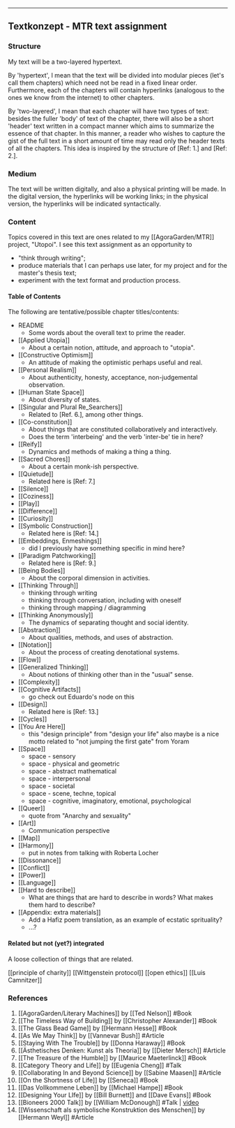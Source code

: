 ---
---


- - - - - - - -
## Textkonzept - MTR text assignment

### Structure

My text will be a two-layered hypertext.

By 'hypertext', I mean that the text will be divided into modular pieces (let's call them chapters) which need not be read in a fixed linear order. Furthermore, each of the chapters will contain hyperlinks (analogous to the ones we know from the internet) to other chapters.

By 'two-layered', I mean that each chapter will have two types of text: besides the fuller 'body' of text of the chapter, there will also be a short 'header' text written in a compact manner which aims to summarize the essence of that chapter. In this manner, a reader who wishes to capture the gist of the full text in a short amount of time may read only the header texts of all the chapters. This idea is inspired by the structure of [Ref: 1.] and [Ref: 2.].  

### Medium

The text will be written digitally, and also a physical printing will be made.
In the digital version, the hyperlinks will be working links; in the physical version, the hyperlinks will be indicated syntactically.  

### Content

Topics covered in this text are ones related to my [[AgoraGarden/MTR]] project, "Utopoi". 
I see this text assignment as an opportunity to

* "think through writing";
* produce materials that I can perhaps use later, for my project and for the master's thesis text;
* experiment with the text format and production process.



#### Table of Contents

The following are tentative/possible chapter titles/contents:

* README
	* Some words about the overall text to prime the reader. 
* [[Applied Utopia]]
	* About a certain notion, attitude, and approach to "utopia".
* [[Constructive Optimism]]
	* An attitude of making the optimistic perhaps useful and real. 
* [[Personal Realism]]
	* About authenticity, honesty, acceptance, non-judgemental observation. 
* [[Human State Space]]
	* About diversity of states. 
* [[Singular and Plural Re_Searchers]]
	* Related to [Ref. 6.], among other things.
* [[Co-constitution]]
	* About things that are constituted collaboratively and interactively.  
	* Does the term 'interbeing' and the verb 'inter-be' tie in here?
* [[Reify]]
	* Dynamics and methods of making a thing a thing.
* [[Sacred Chores]]
	* About a certain monk-ish perspective.
* [[Quietude]]
	* Related here is [Ref: 7.]
* [[Silence]]
* [[Coziness]]
* [[Play]]
* [[Difference]]
* [[Curiosity]]
* [[Symbolic Construction]]
	* Related here is [Ref: 14.]
* [[Embeddings, Enmeshings]]
	* did I previously have something specific in mind here?
* [[Paradigm Patchworking]]
	* Related here is [Ref: 9.]
* [[Being Bodies]]
	* About the corporal dimension in activities.  
* [[Thinking Through]]
	* thinking through writing
	* thinking through conversation, including with oneself
	* thinking through mapping / diagramming
* [[Thinking Anonymously]]
	* The dynamics of separating thought and social identity.
* [[Abstraction]]
	* About qualities, methods, and uses of abstraction. 
* [[Notation]]
	* About the process of creating denotational systems.
* [[Flow]]
* [[Generalized Thinking]] 
	* About notions of thinking other than in the "usual" sense.
* [[Complexity]]
* [[Cognitive Artifacts]]
	* go check out Eduardo's node on this
* [[Design]]
	* Related here is [Ref: 13.]
* [[Cycles]]
* [[You Are Here]]
	* this "design principle" from "design your life" also maybe is a nice motto related to "not jumping the first gate" from Yoram
* [[Space]]
	* space - sensory
	* space - physical and geometric
	* space - abstract mathematical
	* space - interpersonal
	* space - societal
	* space - scene, techne, topical
	* space - cognitive, imaginatory, emotional, psychological
* [[Queer]]
	* quote from "Anarchy and sexuality"
* [[Art]]
	* Communication perspective
* [[Map]]
* [[Harmony]]
	* put in notes from talking with Roberta Locher
* [[Dissonance]]
* [[Conflict]]
* [[Power]]
* [[Language]]
* [[Hard to describe]]
	* What are things that are hard to describe in words? What makes them hard to describe? 
* [[Appendix: extra materials]]
	* Add a Hafiz poem translation, as an example of ecstatic sprituality?
	* ...? 


#### Related but not (yet?) integrated 

A loose collection of things that are related. 

[[principle of charity]]
[[Wittgenstein protocol]]
[[open ethics]]
[[Luis Camnitzer]]

### References

1. [[AgoraGarden/Literary Machines]] by [[Ted Nelson]] #Book 
2. [[The Timeless Way of Building]] by [[Christopher Alexander]] #Book
3. [[The Glass Bead Game]] by [[Hermann Hesse]] #Book 
4. [[As We May Think]] by [[Vannevar Bush]] #Article 
5. [[Staying With The Trouble]] by [[Donna Haraway]] #Book
6. [[Ästhetisches Denken: Kunst als Theoria]] by [[Dieter Mersch]] #Article
7.  [[The Treasure of the Humble]] by [[Maurice Maeterlinck]] #Book
8. [[Category Theory and Life]] by [[Eugenia Cheng]] #Talk
9. [[Collaborating In and Beyond Science]] by [[Sabine Maasen]] #Article
10. [[On the Shortness of Life]] by [[Seneca]] #Book
11.  [[Das Vollkommene Leben]] by [[Michael Hampe]] #Book
12. [[Designing Your LIfe]] by [[Bill Burnett]] and [[Dave Evans]] #Book
13. [[Bioneers 2000 Talk]] by [[William McDonough]] #Talk  | [video](https://www.youtube.com/watch?v=J8EMFaYvH_A)
14. [[Wissenschaft als symbolische Konstruktion des Menschen]] by [[Hermann Weyl]] #Article
	